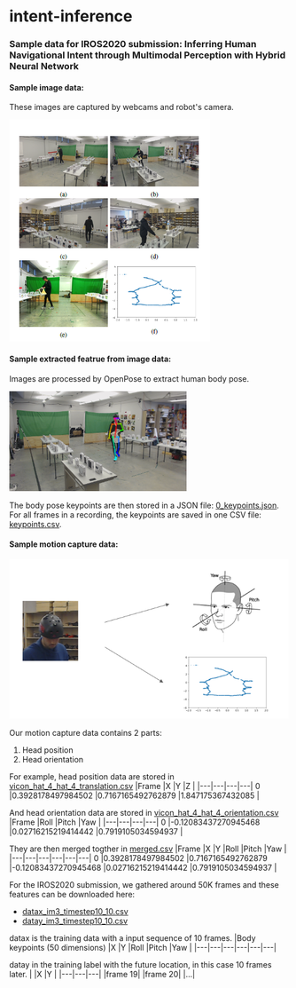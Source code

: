 # intent-inference
### Sample data for IROS2020 submission: Inferring Human Navigational Intent through Multimodal Perception with Hybrid Neural Network

#### Sample image data:
These images are captured by webcams and robot's camera.

![](Capture.PNG)

#### Sample extracted featrue from image data:
Images are processed by OpenPose to extract human body pose.

<img src="https://github.com/zhitianz/intent-inference/blob/master/196_rendered.png" width="320">

The body pose keypoints are then stored in a JSON file: [0_keypoints.json](https://github.com/zhitianz/intent-inference/blob/master/0_keypoints.json).
For all frames in a recording, the keypoints are saved in one CSV file: [keypoints.csv](https://github.com/zhitianz/intent-inference/blob/master/keypoints.csv).

#### Sample motion capture data:
![](Capture2.PNG)

Our motion capture data contains 2 parts:
1. Head position
2. Head orientation

For example, head position data are stored in [vicon_hat_4_hat_4_translation.csv](https://github.com/zhitianz/intent-inference/blob/master/vicon_hat_4_hat_4_translation.csv)
|Frame |X |Y |Z |
|---|---|---|---|
0 |0.3928178497984502 |0.7167165492762879 |1.847175367432085 |

And head orientation data are stored in [vicon_hat_4_hat_4_orientation.csv](https://github.com/zhitianz/intent-inference/blob/master/vicon_hat_4_hat_4_orientation.csv)
|Frame |Roll |Pitch |Yaw |
|---|---|---|---|
0 |-0.12083437270945468 |0.02716215219414442 |0.7919105034594937 |

They are then merged togther in [merged.csv](https://github.com/zhitianz/intent-inference/blob/master/merged.csv)
|Frame |X |Y |Roll |Pitch |Yaw |
|---|---|---|---|---|---|
0 |0.3928178497984502 |0.7167165492762879 |-0.12083437270945468 |0.02716215219414442 |0.7919105034594937 |



For the IROS2020 submission, we gathered around 50K frames and these features can be downloaded here:

* [datax_im3_timestep10_10.csv](https://drive.google.com/file/d/1M0wXy1s9IQQpZ0ZAbSLjioXZZLk57njU/view?usp=sharing)
* [datay_im3_timestep10_10.csv](https://drive.google.com/file/d/1ojPuhh0n9UcEnFxuSQgPzKvOw7iAeKjh/view?usp=sharing)

datax is the training data with a input sequence of 10 frames. 
|Body keypoints (50 dimensions) |X |Y |Roll |Pitch |Yaw |
|---|---|---|---|---|---|



datay in the training label with the future location, in this case 10 frames later.
| |X |Y |
|---|---|---|
|frame 19|
|frame 20|
|...|

